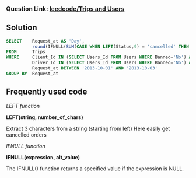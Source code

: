 ### Question Link: [leedcode/Trips and Users](https://leetcode.com/problems/trips-and-users/)

## Solution
```sql
SELECT    Request_at AS 'Day',
          round(IFNULL(SUM(CASE WHEN LEFT(Status,9) = 'cancelled' THEN 1 ELSE 0 END)/COUNT(*),0),2) AS 'Cancellation Rate'
FROM      Trips
WHERE     Client_Id IN (SELECT Users_Id FROM Users WHERE Banned='No') AND
          Driver_Id IN (SELECT Users_Id FROM Users WHERE Banned='No') AND
          Request_at BETWEEN '2013-10-01' AND '2013-10-03'
GROUP BY  Request_at
```

## Frequently used code


_LEFT function_

**LEFT(string, number_of_chars)**

Extract 3 characters from a string (starting from left)
Here easily get cancelled orders

_IFNULL function_

**IFNULL(expression, alt_value)**

The IFNULL() function returns a specified value if the expression is NULL.
